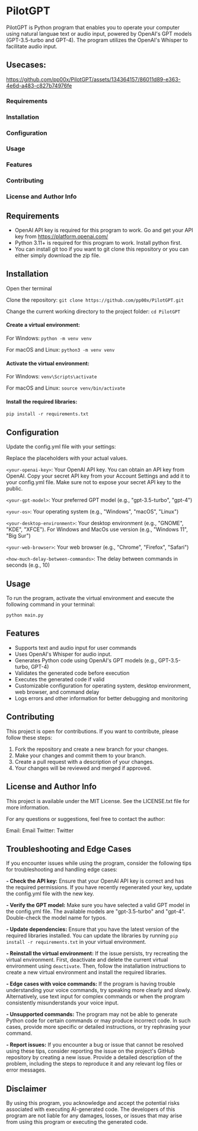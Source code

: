 # PilotGPT
PilotGPT is Python program that enables you to operate your computer using natural languae text or audio input, powered by OpenAI's GPT models (GPT-3.5-turbo and GPT-4). The program utilizes the OpenAI's Whisper to facilitate audio input.

## Usecases:

https://github.com/pp00x/PilotGPT/assets/134364157/86011d89-e363-4e6d-a483-c827b74976fe

### Requirements
### Installation
### Configuration
### Usage
### Features
### Contributing
### License and Author Info

## Requirements
- OpenAI API key is required for this program to work. Go and get your API key from https://platform.openai.com/
- Python 3.11+ is required for this program to work. Install python first. 
- You can install git too if you want to git clone this repository or you can either simply download the zip file.

## Installation

Open ther terminal

Clone the repository:
```git clone https://github.com/pp00x/PilotGPT.git```

Change the current working directory to the project folder:
```cd PilotGPT```

#### Create a virtual environment:

For Windows:
 ```python -m venv venv```
 
For macOS and Linux:
```python3 -m venv venv```

#### Activate the virtual environment:

For Windows:
```venv\Scripts\activate```

For macOS and Linux:
```source venv/bin/activate```

#### Install the required libraries:
```pip install -r requirements.txt```

## Configuration
Update the config.yml file with your settings: 

Replace the placeholders with your actual values.
  
 ```<your-openai-key>```: Your OpenAI API key. You can obtain an API key from OpenAI. Copy your secret API key from your Account Settings and add it to your config.yml file. Make sure not to expose your secret API key to the public.
 
```<your-gpt-model>```: Your preferred GPT model (e.g., "gpt-3.5-turbo", "gpt-4")

```<your-os>```: Your operating system (e.g., "Windows", "macOS", "Linux")

```<your-desktop-environment>```: Your desktop environment (e.g., "GNOME", "KDE", "XFCE"). For Windows and MacOs use version (e.g., "Windows 11", "Big Sur")

```<your-web-browser>```: Your web browser (e.g., "Chrome", "Firefox", "Safari")

```<how-much-delay-between-commands>```: The delay between commands in seconds (e.g., 10)


## Usage
To run the program, activate the virtual environment and execute the following command in your terminal:

```python main.py```

## Features
- Supports text and audio input for user commands
- Uses OpenAI's Whisper for audio input.
- Generates Python code using OpenAI's GPT models (e.g., GPT-3.5-turbo, GPT-4)
- Validates the generated code before execution
- Executes the generated code if valid
- Customizable configuration for operating system, desktop environment, web browser, and command delay
- Logs errors and other information for better debugging and monitoring

## Contributing
This project is open for contributions. If you want to contribute, please follow these steps:

1. Fork the repository and create a new branch for your changes.
2. Make your changes and commit them to your branch.
3. Create a pull request with a description of your changes.
4. Your changes will be reviewed and merged if approved.

## License and Author Info
This project is available under the MIT License. See the LICENSE.txt file for more information.

For any questions or suggestions, feel free to contact the author:

Email: Email
Twitter: Twitter

## Troubleshooting and Edge Cases
If you encounter issues while using the program, consider the following tips for troubleshooting and handling edge cases:

**- Check the API key:** Ensure that your OpenAI API key is correct and has the required permissions. If you have recently regenerated your key, update the config.yml file with the new key.

**- Verify the GPT model:** Make sure you have selected a valid GPT model in the config.yml file. The available models are "gpt-3.5-turbo" and "gpt-4". Double-check the model name for typos.

**- Update dependencies:** Ensure that you have the latest version of the required libraries installed. You can update the libraries by running ```pip install -r requirements.txt``` in your virtual environment.

**- Reinstall the virtual environment:** If the issue persists, try recreating the virtual environment. First, deactivate and delete the current virtual environment using ```deactivate```. Then, follow the installation instructions to create a new virtual environment and install the required libraries.

**- Edge cases with voice commands:** If the program is having trouble understanding your voice commands, try speaking more clearly and slowly. Alternatively, use text input for complex commands or when the program consistently misunderstands your voice input.

**- Unsupported commands:** The program may not be able to generate Python code for certain commands or may produce incorrect code. In such cases, provide more specific or detailed instructions, or try rephrasing your command.

**- Report issues:** If you encounter a bug or issue that cannot be resolved using these tips, consider reporting the issue on the project's GitHub repository by creating a new issue. Provide a detailed description of the problem, including the steps to reproduce it and any relevant log files or error messages.

## Disclaimer
By using this program, you acknowledge and accept the potential risks associated with executing AI-generated code. The developers of this program are not liable for any damages, losses, or issues that may arise from using this program or executing the generated code.
